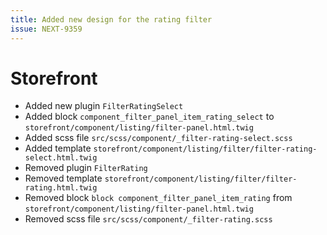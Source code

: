 ```yaml
---
title: Added new design for the rating filter
issue: NEXT-9359
---
```

# Storefront
* Added new plugin `FilterRatingSelect`
* Added block `component_filter_panel_item_rating_select` to `storefront/component/listing/filter-panel.html.twig`
* Added scss file `src/scss/component/_filter-rating-select.scss`
* Added template `storefront/component/listing/filter/filter-rating-select.html.twig`
* Removed plugin `FilterRating`
* Removed template `storefront/component/listing/filter/filter-rating.html.twig`
* Removed block `block component_filter_panel_item_rating` from `storefront/component/listing/filter-panel.html.twig`
* Removed scss file `src/scss/component/_filter-rating.scss`
